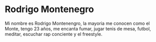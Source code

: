 # Rodrigo Montenegro


Mi nombre es Rodrigo Montenengro, la mayoria me conocen como el Monte, tengo 23 años, me encanta fumar, jugar tenis de mesa, futbol, meditar, escuchar rap conciente y el freestyle.
